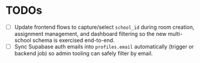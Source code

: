 # TODOs

- [ ] Update frontend flows to capture/select `school_id` during room creation, assignment management, and dashboard filtering so the new multi-school schema is exercised end-to-end.
- [ ] Sync Supabase auth emails into `profiles.email` automatically (trigger or backend job) so admin tooling can safely filter by email.

